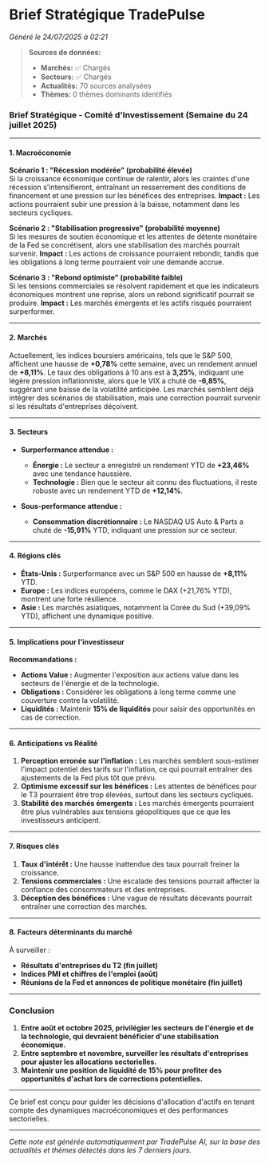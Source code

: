 # Brief Stratégique TradePulse

*Généré le 24/07/2025 à 02:21*

> **Sources de données:**
> - **Marchés:** ✅ Chargés
> - **Secteurs:** ✅ Chargés
> - **Actualités:** 70 sources analysées
> - **Thèmes:** 0 thèmes dominants identifiés

### Brief Stratégique - Comité d'Investissement (Semaine du 24 juillet 2025)

---

#### 1. **Macroéconomie**

**Scénario 1 : "Récession modérée" (probabilité élevée)**  
Si la croissance économique continue de ralentir, alors les craintes d'une récession s'intensifieront, entraînant un resserrement des conditions de financement et une pression sur les bénéfices des entreprises. **Impact :** Les actions pourraient subir une pression à la baisse, notamment dans les secteurs cycliques.

**Scénario 2 : "Stabilisation progressive" (probabilité moyenne)**  
Si les mesures de soutien économique et les attentes de détente monétaire de la Fed se concrétisent, alors une stabilisation des marchés pourrait survenir. **Impact :** Les actions de croissance pourraient rebondir, tandis que les obligations à long terme pourraient voir une demande accrue.

**Scénario 3 : "Rebond optimiste" (probabilité faible)**  
Si les tensions commerciales se résolvent rapidement et que les indicateurs économiques montrent une reprise, alors un rebond significatif pourrait se produire. **Impact :** Les marchés émergents et les actifs risqués pourraient surperformer.

---

#### 2. **Marchés**

Actuellement, les indices boursiers américains, tels que le S&P 500, affichent une hausse de **+0,78%** cette semaine, avec un rendement annuel de **+8,11%**. Le taux des obligations à 10 ans est à **3,25%**, indiquant une légère pression inflationniste, alors que le VIX a chuté de **-6,85%**, suggérant une baisse de la volatilité anticipée. Les marchés semblent déjà intégrer des scénarios de stabilisation, mais une correction pourrait survenir si les résultats d'entreprises déçoivent.

---

#### 3. **Secteurs**

- **Surperformance attendue :**  
  - **Énergie :** Le secteur a enregistré un rendement YTD de **+23,46%** avec une tendance haussière.  
  - **Technologie :** Bien que le secteur ait connu des fluctuations, il reste robuste avec un rendement YTD de **+12,14%**.

- **Sous-performance attendue :**  
  - **Consommation discrétionnaire :** Le NASDAQ US Auto & Parts a chuté de **-15,91%** YTD, indiquant une pression sur ce secteur.

---

#### 4. **Régions clés**

- **États-Unis :** Surperformance avec un S&P 500 en hausse de **+8,11%** YTD.  
- **Europe :** Les indices européens, comme le DAX (+21,76% YTD), montrent une forte résilience.  
- **Asie :** Les marchés asiatiques, notamment la Corée du Sud (+39,09% YTD), affichent une dynamique positive.

---

#### 5. **Implications pour l'investisseur**

**Recommandations :**  
- **Actions Value :** Augmenter l'exposition aux actions value dans les secteurs de l'énergie et de la technologie.  
- **Obligations :** Considérer les obligations à long terme comme une couverture contre la volatilité.  
- **Liquidités :** Maintenir **15% de liquidités** pour saisir des opportunités en cas de correction.

---

#### 6. **Anticipations vs Réalité**

1. **Perception erronée sur l'inflation :** Les marchés semblent sous-estimer l'impact potentiel des tarifs sur l'inflation, ce qui pourrait entraîner des ajustements de la Fed plus tôt que prévu.
2. **Optimisme excessif sur les bénéfices :** Les attentes de bénéfices pour le T3 pourraient être trop élevées, surtout dans les secteurs cycliques.
3. **Stabilité des marchés émergents :** Les marchés émergents pourraient être plus vulnérables aux tensions géopolitiques que ce que les investisseurs anticipent.

---

#### 7. **Risques clés**

1. **Taux d'intérêt :** Une hausse inattendue des taux pourrait freiner la croissance.
2. **Tensions commerciales :** Une escalade des tensions pourrait affecter la confiance des consommateurs et des entreprises.
3. **Déception des bénéfices :** Une vague de résultats décevants pourrait entraîner une correction des marchés.

---

#### 8. **Facteurs déterminants du marché**

À surveiller :  
- **Résultats d'entreprises du T2 (fin juillet)**
- **Indices PMI et chiffres de l'emploi (août)**
- **Réunions de la Fed et annonces de politique monétaire (fin juillet)**

---

### Conclusion

1. **Entre août et octobre 2025, privilégier les secteurs de l'énergie et de la technologie, qui devraient bénéficier d'une stabilisation économique.**
2. **Entre septembre et novembre, surveiller les résultats d'entreprises pour ajuster les allocations sectorielles.**
3. **Maintenir une position de liquidité de 15% pour profiter des opportunités d'achat lors de corrections potentielles.**

--- 

Ce brief est conçu pour guider les décisions d'allocation d'actifs en tenant compte des dynamiques macroéconomiques et des performances sectorielles.

---

*Cette note est générée automatiquement par TradePulse AI, sur la base des actualités et thèmes détectés dans les 7 derniers jours.*
